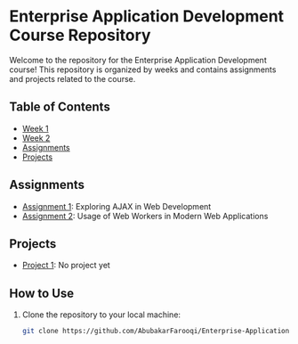 # Enterprise Application Development Course Repository

Welcome to the repository for the Enterprise Application Development course! This repository is organized by weeks and contains assignments and projects related to the course.

## Table of Contents

- [Week 1](#week-1)
- [Week 2](#week-2)
- [Assignments](#assignments)
- [Projects](#projects)

## Assignments

- [Assignment 1](assignments/assignment1.md): Exploring AJAX in Web Development
- [Assignment 2](assignments/assignment2.md): Usage of Web Workers in Modern Web Applications

## Projects

- [Project 1](projects/project1/): No project yet


## How to Use

1. Clone the repository to your local machine:

   ```bash
   git clone https://github.com/AbubakarFarooqi/Enterprise-Application-Development.git
